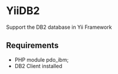 YiiDB2
======

Support the DB2 database in Yii Framework

## Requirements
* PHP module pdo_ibm;
* DB2 Client installed
 
